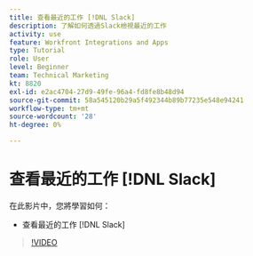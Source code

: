 ```yaml
---
title: 查看最近的工作 [!DNL Slack]
description: 了解如何透過Slack檢視最近的工作
activity: use
feature: Workfront Integrations and Apps
type: Tutorial
role: User
level: Beginner
team: Technical Marketing
kt: 8820
exl-id: e2ac4704-27d9-49fe-96a4-fd8fe8b48d94
source-git-commit: 58a545120b29a5f492344b89b77235e548e94241
workflow-type: tm+mt
source-wordcount: '28'
ht-degree: 0%

---
```


# 查看最近的工作 [!DNL Slack]

在此影片中，您將學習如何：

* 查看最近的工作 [!DNL Slack]

>[!VIDEO](https://video.tv.adobe.com/v/335120/?quality=12)
